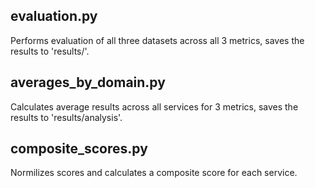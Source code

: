 ## evaluation.py
Performs evaluation of all three datasets across all 3 metrics, saves the results to 'results/'.

## averages_by_domain.py
Calculates average results across all services for 3 metrics, saves the results to 'results/analysis'.

## composite_scores.py
Normilizes scores and calculates a composite score for each service.
